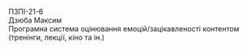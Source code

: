 ПЗПІ-21-6  
Дзюба Максим  
Програмна система оцінювання емоцій/зацікавленості контентом (тренінги, лекції, кіно та ін.)  
